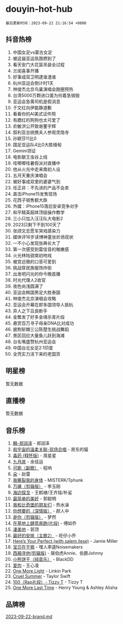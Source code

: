 # douyin-hot-hub

`最后更新时间：2023-09-22 21:16:54 +0800`

## 抖音热榜

1. 中国女足vs蒙古女足
1. 被这届亚运氛围燃到了
1. 看天安门大花篮吊装全过程
1. 兰闺喜事开播
1. 好事成双卫明逮谁渣谁
1. 杭州亚运会倒计时1天
1. 林俊杰北京鸟巢演唱会跑圈预热
1. 台湾5000万颗进口蛋为何着急销毁
1. 亚运会急需司机是假消息
1. 于文红向伊能静道歉
1. 看看你的AI美式证件照
1. 有腮红的狗狗也太可爱了
1. 俞敏洪公开致谢董宇辉
1. 叙利亚总统携夫人参观灵隐寺
1. 孙颖莎11比0
1. 国足亚运队4比0大胜缅甸
1. Gemini领证
1. 电影献王虫谷上线
1. 哇唧唧哇暑假派对直播中
1. 他从火光中走来南初人设
1. 五月天重庆演唱会
1. 被好事成双里的婆婆气到
1. 任正非：不先进的产品不会卖
1. 直击iPhone15发售现场
1. 花西子销售额大跌
1. 外媒：iPhone15落后安卓竞争对手
1. 和平精英超体顶级操作教学
1. 三小只加入汪汪队大电影2
1. 2023只剩下不到100天了
1. 张颂文志愿军哭戏感染力
1. 媒体评16岁读博神童张炘炀现状
1. 一不小心发现张典长大了
1. 第一次感受到雷佳音的稚嫩感
1. 火光林陆骁南初吻戏
1. 被宫远徵的口音可爱到
1. 挑战穿民族服饰炸街
1. 出发吧闪光的你今晚首播
1. 时光代理人2收官
1. 夜色尚浅圆满了
1. 亚运会韩国男足大胜泰国
1. 林俊杰北京演唱会攻略
1. 亚运会开幕在即多国领导人抵杭
1. 异人之下吕良断手
1. 金繁发了好多金靖杀青片段
1. 悬赏百万寻子母亲DNA比对成功
1. 披荆斩棘三公陈楚生挑战舞蹈
1. 景区回应大量鱼儿跃到海滩
1. 台名嘴盛赞杭州亚运会
1. 中国台北女足2:1印度
1. 全凭实力活下来的老国货

## 明星榜

暂无数据

## 直播榜

暂无数据

## 音乐榜

1. [瞬-郑润泽](https://sf6-cdn-tos.douyinstatic.com/obj/tos-cn-ve-2774/oYXHIohzvbNAzBhHgyksWpRM4bfkDsBdBDAynw) - 郑润泽
1. [和宇宙的温柔关联-现场合唱](https://sf6-cdn-tos.douyinstatic.com/obj/tos-cn-ve-2774/o0hONGDYQBgk0e5bqDeQOonVmncA6tC2nBwZLT) - 房东的猫
1. [毒药 (释怀版)](https://sf6-cdn-tos.douyinstatic.com/obj/tos-cn-ve-2774/oYILMEAzspdZBIzy4frJNB8ZHPHWAhiwowd4Ad) - 周星星
1. [九月底](https://sf6-cdn-tos.douyinstatic.com/obj/tos-cn-ve-2774/oMfewG4PDTFhF8iz3OGQ7ABH5i6fCgnMaoCbzZ) - 余佳运
1. [可能（副歌）](https://sf3-cdn-tos.douyinstatic.com/obj/tos-cn-ve-2774/cde1731888894259b333569393c2fb51) - 程响
1. [朵](https://sf6-cdn-tos.douyinstatic.com/obj/tos-cn-ve-2774/932f5bdfcd7c47b880525e92ab8a4999) - 赵雷
1. [我撕裂我的身体](https://sf3-cdn-tos.douyinstatic.com/obj/tos-cn-ve-2774/o0cWZzf7vIzpjLQBHPXwtFhMxYUvsP8AoC8EgA) - MISTERK/Tphunk
1. [万疆（剪辑版）](https://sf3-cdn-tos.douyinstatic.com/obj/tos-cn-ve-2774/ooG7oVgFlDTelKCjCsTTobQvbdtj1BBQXnfZd8) - 李玉刚
1. [海边探戈](https://sf6-cdn-tos.douyinstatic.com/obj/tos-cn-ve-2774/os9gE0VQCGqt6VQkZDyBBYvfSDY0QFe3vVmubn) - 王鹤棣/王齐铭/朴鲨
1. [最简单的美好](https://sf3-cdn-tos.douyinstatic.com/obj/tos-cn-ve-2774/a3623594908d4f208709c19c9584f981) - 郭聪明
1. [我和比奇堡的朋友们](https://sf6-cdn-tos.douyinstatic.com/obj/tos-cn-ve-2774/f0505db981ea4a6d91453a15924a82aa) - 热水澡
1. [你想要的（深情版）](https://sf3-cdn-tos.douyinstatic.com/obj/tos-cn-ve-2774/oIMnk8GFpoYUtBP39qsBLeMCDPQxxYcI4gbeZS) - 颜人中
1. [是你（剪辑版）](https://sf3-cdn-tos.douyinstatic.com/obj/tos-cn-ve-2774/46019dae783c4c969944217fe1cfafc4) - 梦然
1. [在草地上肆意奔跑(片段)](https://sf3-cdn-tos.douyinstatic.com/obj/tos-cn-ve-2774/8831d494742f45dabdfa8adb8b817259) - 傅如乔
1. [凄美地](https://sf3-cdn-tos.douyinstatic.com/obj/tos-cn-ve-2774/oshF4RgFMhmTSa4jCaHNUXI0NetFtBBQBzBZdf) - 郭顶
1. [最好的安排（主歌2）](https://sf6-cdn-tos.douyinstatic.com/obj/tos-cn-ve-2774/oMMZX1DuHpMwgoDztBmZswgQnbCeeANZxBHkFY) - 旺仔小乔
1. [Here’s Your Perfect (with salem ilese)](https://sf3-cdn-tos.douyinstatic.com/obj/tos-cn-ve-2774/076b1576c6c546598f803fe53da388a7) - Jamie Miller
1. [宝贝在干嘛](https://sf3-cdn-tos.douyinstatic.com/obj/tos-cn-ve-2774/okW4hBCfJI5B2ZEgTCtikhMW7IafzNrBQIYkpJ) - 嘿人李逵Noisemakers
1. [西厢寻他(剪辑版)](https://sf3-cdn-tos.douyinstatic.com/obj/tos-cn-ve-2774/oUsAVfAQKlRNxEv5qxvIB8o5qmIWUcXbzJKJhw) - 唐伯虎Annie、伯爵Johnny
1. [小熊饼干（纯音乐）](https://sf3-cdn-tos.douyinstatic.com/obj/tos-cn-ve-2774/c25d7893334c4ded99a2ae09f9e2a7d6) - BlackDD
1. [爱你](https://sf6-cdn-tos.douyinstatic.com/obj/tos-cn-ve-2774/738d8b240f1e4519b44cf31c84e02e24) - 王心凌
1. [One More Light](https://sf6-cdn-tos.douyinstatic.com/obj/tos-cn-ve-2774/okIBCInhecoGOE5h6ZvqCBYtfXCIMQEbgkRKgD) - Linkin Park
1. [Cruel Summer](https://sf3-cdn-tos.douyinstatic.com/obj/tos-cn-ve-2774/b35ad770e6d4495abefaa493fa46b555) - Taylor Swift
1. [100（Rap片段）- Tizzy T](https://sf6-cdn-tos.douyinstatic.com/obj/tos-cn-ve-2774/f3d21de5ab834c0f9bb7443c06f73d04) - Tizzy T
1. [One More Last Time](https://sf3-cdn-tos.douyinstatic.com/obj/tos-cn-ve-2774/oAzTlo0LUAdCAIhjktsKWcLAEUKmZwGcOoB1fy) - Henry Young & Ashley Alisha

## 品牌榜

[2023-09-22-brand.md](2023-09-22-brand.md)
